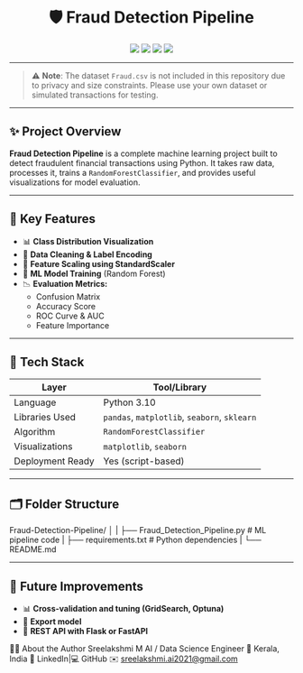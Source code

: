 <h1 align="center">🛡️ Fraud Detection Pipeline</h1>

<p align="center">
  <img src="https://img.shields.io/badge/Python-3.10-blue?style=for-the-badge" />
  <img src="https://img.shields.io/badge/License-MIT-green?style=for-the-badge" />
  <img src="https://img.shields.io/badge/Model-RandomForest-yellow?style=for-the-badge" />
  <img src="https://img.shields.io/badge/Made%20By-Sreelakshmi%20M-purple?style=for-the-badge" />
</p>

---

> ⚠️ **Note**: The dataset `Fraud.csv` is not included in this repository due to privacy and size constraints. Please use your own dataset or simulated transactions for testing.

---

## ✨ Project Overview

**Fraud Detection Pipeline** is a complete machine learning project built to detect fraudulent financial transactions using Python. It takes raw data, processes it, trains a `RandomForestClassifier`, and provides useful visualizations for model evaluation.

---

## 🚀 Key Features

- 📊 **Class Distribution Visualization**
- 🧹 **Data Cleaning & Label Encoding**
- 📏 **Feature Scaling using StandardScaler**
- 🧠 **ML Model Training** (Random Forest)
- 📉 **Evaluation Metrics:**
  - Confusion Matrix
  - Accuracy Score
  - ROC Curve & AUC
  - Feature Importance

---

## 🧱 Tech Stack

| Layer            | Tool/Library                   |
|------------------|-------------------------------|
| Language         | Python 3.10                   |
| Libraries Used   | `pandas`, `matplotlib`, `seaborn`, `sklearn` |
| Algorithm        | `RandomForestClassifier`      |
| Visualizations   | `matplotlib`, `seaborn`       |
| Deployment Ready | Yes (script-based)            |

---

## 🗂️ Folder Structure

Fraud-Detection-Pipeline/
│
|
├── Fraud_Detection_Pipeline.py # ML pipeline code
|
├── requirements.txt # Python dependencies
|
└── README.md


---

## 🔮 Future Improvements
- 📊 **Cross-validation and tuning (GridSearch, Optuna)**
- 🧹 **Export model**
- 📏 **REST API with Flask or FastAPI**
 
🙋‍♀️ About the Author
Sreelakshmi M
AI / Data Science Engineer
📍 Kerala, India
🔗 LinkedIn|💻 GitHub
✉️ sreelakshmi.ai2021@gmail.com

